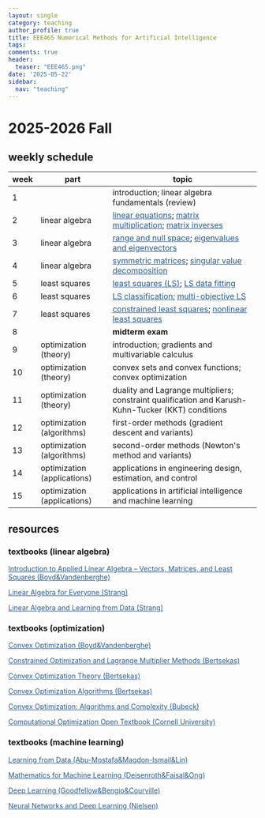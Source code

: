 ```yaml
---
layout: single
category: teaching
author_profile: true
title: EEE465 Numerical Methods for Artificial Intelligence
tags:
comments: true
header:
  teaser: "EEE465.png"
date: '2025-05-22'
sidebar:
  nav: "teaching"
---
```


# 2025-2026 Fall

## weekly schedule

| week | part | topic |
| ------------- | ------------- | ------------- |
| 1 |  | introduction; linear algebra fundamentals (review) |
| 2 | linear algebra | <a href="https://sirmatel.github.io/teaching/linear_algebra/linear-equations" style="color: #2d5a8c">linear equations</a>; <a href="https://sirmatel.github.io/teaching/linear_algebra/matrix-multiplication" style="color: #2d5a8c">matrix multiplication</a>; <a href="https://sirmatel.github.io/teaching/linear_algebra/matrix-inverses" style="color: #2d5a8c">matrix inverses</a> |
| 3 | linear algebra | <a href="https://sirmatel.github.io/teaching/linear_algebra/range-and-null-space" style="color: #2d5a8c">range and null space</a>; <a href="https://sirmatel.github.io/teaching/linear_algebra/eigenvalues-and-eigenvectors" style="color: #2d5a8c">eigenvalues and eigenvectors</a> |
| 4 | linear algebra | <a href="https://sirmatel.github.io/teaching/linear_algebra/symmetric-matrices" style="color: #2d5a8c">symmetric matrices</a>; <a href="https://sirmatel.github.io/teaching/linear_algebra/singular-value-decomposition" style="color: #2d5a8c">singular value decomposition</a> |
| 5 | least squares | <a href="https://sirmatel.github.io/teaching/linear_algebra/least-squares" style="color: #2d5a8c">least squares (LS)</a>; <a href="https://sirmatel.github.io/teaching/linear_algebra/LS-data-fitting" style="color: #2d5a8c">LS data fitting</a> |
| 6 | least squares | <a href="https://sirmatel.github.io/teaching/linear_algebra/LS-classification" style="color: #2d5a8c">LS classification</a>; <a href="https://sirmatel.github.io/teaching/linear_algebra/multi-objective-LS" style="color: #2d5a8c">multi-objective LS</a> |
| 7 | least squares | <a href="https://sirmatel.github.io/teaching/linear_algebra/constrained-least-squares" style="color: #2d5a8c">constrained least squares</a>; <a href="https://sirmatel.github.io/teaching/linear_algebra/nonlinear-least-squares" style="color: #2d5a8c">nonlinear least squares</a> |
| 8 |  | **midterm exam** |
| 9 | optimization (theory) | introduction; gradients and multivariable calculus |
| 10 | optimization (theory) | convex sets and convex functions; convex optimization |
| 11 | optimization (theory) | duality and Lagrange multipliers; constraint qualification and Karush-Kuhn-Tucker (KKT) conditions |
| 12 | optimization (algorithms) | first-order methods (gradient descent and variants) |
| 13 | optimization (algorithms) | second-order methods (Newton's method and variants) |
| 14 | optimization (applications) | applications in engineering design, estimation, and control |
| 15 | optimization (applications) | applications in artificial intelligence and machine learning |

## resources

### textbooks (linear algebra)

<a href="https://web.stanford.edu/~boyd/vmls/vmls.pdf" style="color: #2d5a8c">Introduction to Applied Linear Algebra – Vectors, Matrices, and Least Squares (Boyd&Vandenberghe)</a>

<a href="https://math.mit.edu/~gs/everyone/" style="color: #2d5a8c">Linear Algebra for Everyone (Strang)</a>

<a href="https://math.mit.edu/~gs/learningfromdata/" style="color: #2d5a8c">Linear Algebra and Learning from Data (Strang)</a>

### textbooks (optimization)

<a href="https://web.stanford.edu/~boyd/cvxbook/bv_cvxbook.pdf" style="color: #2d5a8c">Convex Optimization (Boyd&Vandenberghe)</a>

<a href="https://web.mit.edu/dimitrib/www/Constrained-Opt.pdf" style="color: #2d5a8c">Constrained Optimization and Lagrange Multiplier Methods (Bertsekas)</a>

<a href="https://web.mit.edu/dimitrib/www/Convex_Theory_Entire_Book.pdf" style="color: #2d5a8c">Convex Optimization Theory (Bertsekas)</a>

<a href="http://www.athenasc.com/convexalg.html" style="color: #2d5a8c">Convex Optimization Algorithms (Bertsekas)</a>

<a href="https://arxiv.org/pdf/1405.4980" style="color: #2d5a8c">Convex Optimization: Algorithms and Complexity (Bubeck)</a>

<a href="https://optimization.cbe.cornell.edu/index.php" style="color: #2d5a8c">Computational Optimization Open Textbook (Cornell University)</a>

### textbooks (machine learning)

<a href="https://amlbook.com/" style="color: #2d5a8c">Learning from Data (Abu-Mostafa&Magdon-Ismail&Lin)</a>

<a href="https://mml-book.github.io/book/mml-book.pdf" style="color: #2d5a8c">Mathematics for Machine Learning (Deisenroth&Faisal&Ong)</a>

<a href="https://www.deeplearningbook.org/" style="color: #2d5a8c">Deep Learning (Goodfellow&Bengio&Courville)</a>

<a href="http://neuralnetworksanddeeplearning.com/" style="color: #2d5a8c">Neural Networks and Deep Learning (Nielsen)</a>
